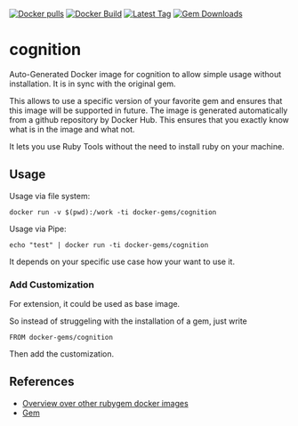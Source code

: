 [![Docker pulls](https://img.shields.io/docker/pulls/rubygem/cognition.svg)](https://hub.docker.com/r/rubygem/cognition/)
[![Docker Build](https://img.shields.io/docker/automated/rubygem/cognition.svg)](https://hub.docker.com/r/rubygem/cognition/)
[![Latest Tag](https://img.shields.io/github/tag/docker-rubygem/cognition.svg)](https://hub.docker.com/r/rubygem/cognition/)
[![Gem Downloads](https://img.shields.io/gem/dt/cognition.svg)](https://rubygems.org/gems/cognition/)
# cognition

Auto-Generated Docker image for cognition to allow simple usage without installation.
It is in sync with the original gem.

This allows to use a specific version of your favorite gem and ensures that this image will be supported in future.
The image is generated automatically from a github repository by Docker Hub.
This ensures that you exactly know what is in the image and what not.

It lets you use Ruby Tools without the need to install ruby on your machine.

## Usage

Usage via file system:

`docker run -v $(pwd):/work -ti docker-gems/cognition`

Usage via Pipe:

`echo "test" | docker run -ti docker-gems/cognition`

It depends on your specific use case how your want to use it.

### Add Customization

For extension, it could be used as base image.

So instead of struggeling with the installation of a gem, just write

`FROM docker-gems/cognition`

Then add the customization.

## References

 - [Overview over other rubygem docker images](https://github.com/thinkbot/docker-rubygem)
 - [Gem](https://rubygems.org/gems/cognition/)
